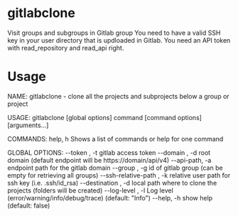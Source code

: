 # gitlabclone
Visit groups and subgroups in Gitlab group 
You need to have a valid SSH key in your user directory that is updloaded in Gitlab.
You need an API token with read_repository and read_api right.

# Usage
NAME:
   gitlabclone - clone all the projects and subprojects below a group or project

USAGE:
   gitlabclone [global options] command [command options] [arguments...]

COMMANDS:
   help, h  Shows a list of commands or help for one command

GLOBAL OPTIONS:
   --token , -t                     gitlab access token
   --domain , -d                    root domain (default endpoint will be https://domain/api/v4)
   --api-path, -a                   endpoint path for the gitlab domain
   --group , -g                     id of gitlab group (can be empty for retrieving all groups)
   --ssh-relative-path , -k         relative user path for ssh key (i.e. .ssh/id_rsa)
   --destination , -d               local path where to clone the projects (folders will be created)
   --log-level , -l                 Log level (error/warning/info/debug/trace) (default: "Info")
   --help, -h                       show help (default: false)


